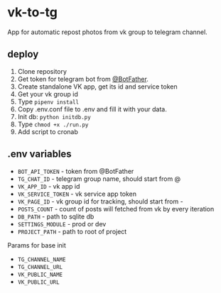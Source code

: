 # vk-to-tg
App for automatic repost photos from vk group to telegram channel.

## deploy
1) Clone repository
2) Get token for telegram bot from [@BotFather](https://t.me/BotFather).
3) Create standalone VK app, get its id and service token
4) Get your vk group id
5) Type `pipenv install`
6) Copy .env.conf file to .env and fill it with your data.
7) Init db: `python initdb.py`
8) Type `chmod +x ./run.py`
9) Add script to cronab

## .env variables
* `BOT_API_TOKEN` - token from @BotFather
* `TG_CHAT_ID` - telegram group name, should start from @
* `VK_APP_ID` - vk app id
* `VK_SERVICE_TOKEN` - vk service app token
* `VK_PAGE_ID` - vk group id for tracking, should start from -
* `POSTS_COUNT` - count of posts will fetched from vk by every iteration
* `DB_PATH` - path to sqlite db
* `SETTINGS_MODULE` - prod or dev
* `PROJECT_PATH` - path to root of project

Params for base init
* `TG_CHANNEL_NAME` 
* `TG_CHANNEL_URL`
* `VK_PUBLIC_NAME`
* `VK_PUBLIC_URL`